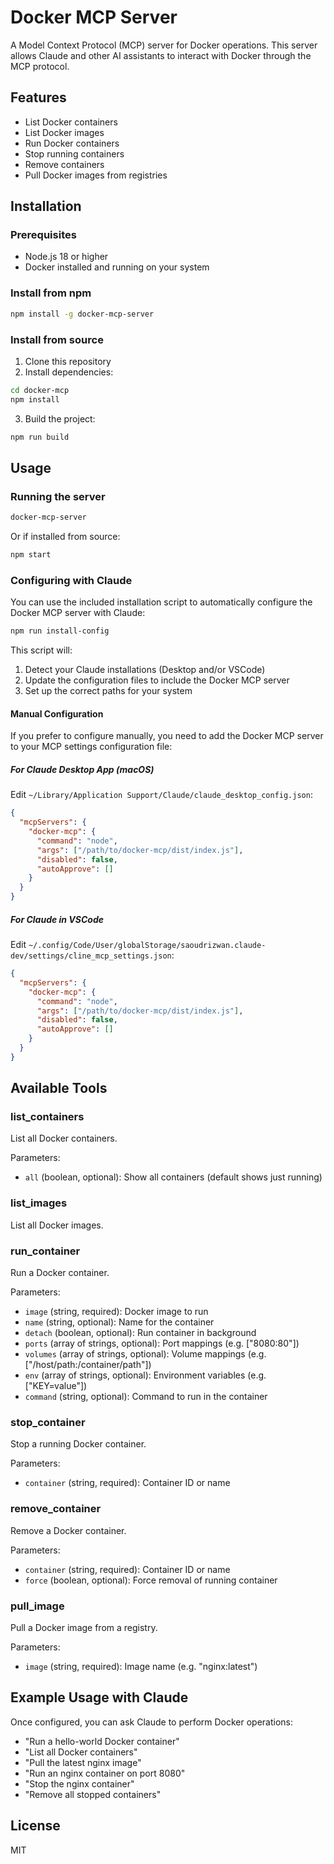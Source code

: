 # Docker MCP Server

A Model Context Protocol (MCP) server for Docker operations. This server allows Claude and other AI assistants to interact with Docker through the MCP protocol.

## Features

- List Docker containers
- List Docker images
- Run Docker containers
- Stop running containers
- Remove containers
- Pull Docker images from registries

## Installation

### Prerequisites

- Node.js 18 or higher
- Docker installed and running on your system

### Install from npm

```bash
npm install -g docker-mcp-server
```

### Install from source

1. Clone this repository
2. Install dependencies:

```bash
cd docker-mcp
npm install
```

3. Build the project:

```bash
npm run build
```

## Usage

### Running the server

```bash
docker-mcp-server
```

Or if installed from source:

```bash
npm start
```

### Configuring with Claude

You can use the included installation script to automatically configure the Docker MCP server with Claude:

```bash
npm run install-config
```

This script will:
1. Detect your Claude installations (Desktop and/or VSCode)
2. Update the configuration files to include the Docker MCP server
3. Set up the correct paths for your system

#### Manual Configuration

If you prefer to configure manually, you need to add the Docker MCP server to your MCP settings configuration file:

##### For Claude Desktop App (macOS)

Edit `~/Library/Application Support/Claude/claude_desktop_config.json`:

```json
{
  "mcpServers": {
    "docker-mcp": {
      "command": "node",
      "args": ["/path/to/docker-mcp/dist/index.js"],
      "disabled": false,
      "autoApprove": []
    }
  }
}
```

##### For Claude in VSCode

Edit `~/.config/Code/User/globalStorage/saoudrizwan.claude-dev/settings/cline_mcp_settings.json`:

```json
{
  "mcpServers": {
    "docker-mcp": {
      "command": "node",
      "args": ["/path/to/docker-mcp/dist/index.js"],
      "disabled": false,
      "autoApprove": []
    }
  }
}
```

## Available Tools

### list_containers

List all Docker containers.

Parameters:
- `all` (boolean, optional): Show all containers (default shows just running)

### list_images

List all Docker images.

### run_container

Run a Docker container.

Parameters:
- `image` (string, required): Docker image to run
- `name` (string, optional): Name for the container
- `detach` (boolean, optional): Run container in background
- `ports` (array of strings, optional): Port mappings (e.g. ["8080:80"])
- `volumes` (array of strings, optional): Volume mappings (e.g. ["/host/path:/container/path"])
- `env` (array of strings, optional): Environment variables (e.g. ["KEY=value"])
- `command` (string, optional): Command to run in the container

### stop_container

Stop a running Docker container.

Parameters:
- `container` (string, required): Container ID or name

### remove_container

Remove a Docker container.

Parameters:
- `container` (string, required): Container ID or name
- `force` (boolean, optional): Force removal of running container

### pull_image

Pull a Docker image from a registry.

Parameters:
- `image` (string, required): Image name (e.g. "nginx:latest")

## Example Usage with Claude

Once configured, you can ask Claude to perform Docker operations:

- "Run a hello-world Docker container"
- "List all Docker containers"
- "Pull the latest nginx image"
- "Run an nginx container on port 8080"
- "Stop the nginx container"
- "Remove all stopped containers"

## License

MIT
